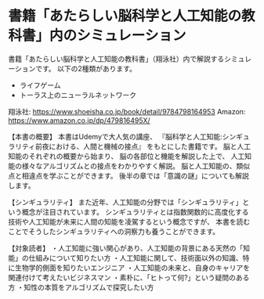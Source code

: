 # 書籍「あたらしい脳科学と人工知能の教科書」内のシミュレーション
書籍「あたらしい脳科学と人工知能の教科書」（翔泳社）内で解説するシミュレーションです。
以下の2種類があります。
* ライフゲーム
* トーラス上のニューラルネットワーク

翔泳社: https://www.shoeisha.co.jp/book/detail/9784798164953
Amazon: https://www.amazon.co.jp/dp/479816495X/

【本書の概要】
本書はUdemyで大人気の講座、
『脳科学と人工知能:シンギュラリティ前夜における、人間と機械の接点』
をもとにした書籍です。
脳と人工知能のそれぞれの概要から始まり、
脳の各部位と機能を解説した上で、
人工知能の様々なアルゴリズムとの接点をわかりやすく解説。
脳と人工知能の、類似点と相違点を学ぶことができます。
後半の章では「意識の謎」についても解説します。

【シンギュラリティ】
また近年、人工知能の分野では「シンギュラリティ」という概念が注目されています。
シンギュラリティとは指数関数的に高度化する技術や人工知能が未来に人間の知能を凌駕するという概念ですが、
本書を読むことでそうしたシンギュラリティへの洞察力も養うことができます。

【対象読者】
・人工知能に強い関心があり、人工知能の背景にある天然の「知能」の仕組みについて知りたい方
・人工知能に関して、技術面以外の知識、特に生物学的側面を知りたいエンジニア
・人工知能の未来と、自身のキャリアを関連付けて考えたいビジネスマン
・素朴に、「ヒトって何?」という疑問のある方
・知性の本質をアルゴリズムで探究したい方
